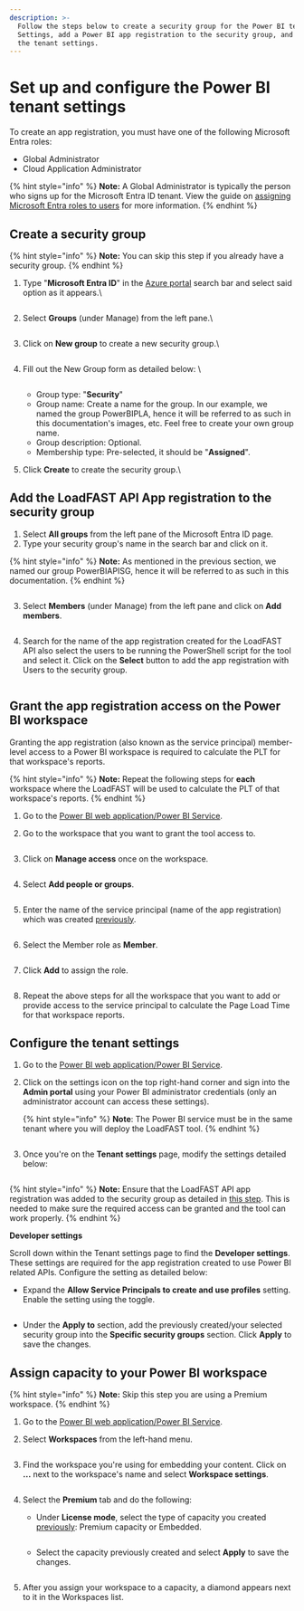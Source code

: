 ```yaml
---
description: >-
  Follow the steps below to create a security group for the Power BI tenant
  Settings, add a Power BI app registration to the security group, and update
  the tenant settings.
---
```


# Set up and configure the Power BI tenant settings

To create an app registration, you must have one of the following Microsoft Entra roles:

* Global Administrator
* Cloud Application Administrator

{% hint style="info" %}
**Note:** A Global Administrator is typically the person who signs up for the Microsoft Entra ID tenant. View the guide on [assigning Microsoft Entra roles to users](https://learn.microsoft.com/en-us/azure/active-directory/roles/manage-roles-portal) for more information.
{% endhint %}

## Create a security group

{% hint style="info" %}
**Note:** You can skip this step if you already have a security group.
{% endhint %}

1.  Type "**Microsoft Entra ID**" in the [Azure portal](https://portal.azure.com) search bar and select said option as it appears.\


    <figure><img src="../../../.gitbook/assets/16.2.png" alt=""><figcaption></figcaption></figure>
2.  Select **Groups** (under Manage) from the left pane.\


    <figure><img src="../../../.gitbook/assets/16.5.png" alt=""><figcaption></figcaption></figure>
3.  Click on **New group** to create a new security group.\


    <figure><img src="../../../.gitbook/assets/16.6.png" alt=""><figcaption></figcaption></figure>
4.  Fill out the New Group form as detailed below: \


    <figure><img src="../../../.gitbook/assets/6.3.png" alt=""><figcaption></figcaption></figure>

    * Group type: "**Security**"
    * Group name: Create a name for the group. In our example, we named the group PowerBIPLA, hence it will be referred to as such in this documentation's images, etc. Feel free to create your own group name.
    * Group description: Optional.
    * Membership type: Pre-selected, it should be "**Assigned**".
5. Click **Create** to create the security group.\


## Add the LoadFAST API App registration to the security group

1. Select **All groups** from the left pane of the Microsoft Entra ID page.
2. Type your security group's name in the search bar and click on it.&#x20;

{% hint style="info" %}
**Note:** As mentioned in the previous section, we named our group PowerBIAPISG, hence it will be referred to as such in this documentation.
{% endhint %}

<figure><img src="../../../.gitbook/assets/16.7.png" alt=""><figcaption></figcaption></figure>

3.  Select **Members** (under Manage) from the left pane and click on **Add members**.

    <figure><img src="../../../.gitbook/assets/6.5.png" alt=""><figcaption></figcaption></figure>
4.  Search for the name of the app registration created for the LoadFAST API also select the users to be running the PowerShell script for the tool and select it. Click on the **Select** button to add the app registration with Users to the security group.

    <figure><img src="../../../.gitbook/assets/6.6 (2).png" alt=""><figcaption></figcaption></figure>

## Grant the app registration access on the Power BI workspace&#x20;

Granting the app registration (also known as the service principal) member-level access to a Power BI workspace is required to calculate the PLT for that workspace's reports.

{% hint style="info" %}
**Note:** Repeat the following steps for **each** workspace where the LoadFAST will be used to calculate the PLT of that workspace's reports.
{% endhint %}

1. Go to the [Power BI web application/Power BI Service](https://app.powerbi.com/).
2.  Go to the workspace that you want to grant the tool access to.&#x20;

    <figure><img src="../../../.gitbook/assets/9.5.png" alt=""><figcaption></figcaption></figure>
3.  Click on **Manage access** once on the workspace.&#x20;

    <figure><img src="../../../.gitbook/assets/9.1.png" alt=""><figcaption></figcaption></figure>
4.  Select **Add people or groups**.&#x20;

    <figure><img src="../../../.gitbook/assets/9.6.png" alt=""><figcaption></figcaption></figure>
5.  Enter the name of the service principal (name of the app registration) which was created [previously](https://maqsoftware.gitbook.io/pbi-load-analyzer-technical-documentation/setting-up/pre-deployment/create-an-app-registration-for-the-loadfast-api#create-an-app-registration).

    <figure><img src="../../../.gitbook/assets/9.2.png" alt=""><figcaption></figcaption></figure>
6.  Select the Member role as **Member**.&#x20;

    <figure><img src="../../../.gitbook/assets/9.3.png" alt=""><figcaption></figcaption></figure>
7.  Click **Add** to assign the role.

    <figure><img src="../../../.gitbook/assets/9.4.png" alt=""><figcaption></figcaption></figure>
8. Repeat the above steps for all the workspace that you want to add or provide access to the service principal to calculate the Page Load Time for that workspace reports.

## Configure the tenant settings

1. Go to the [Power BI web application/Power BI Service](https://app.powerbi.com/).
2.  Click on the settings icon on the top right-hand corner and sign into the **Admin portal** using your Power BI administrator credentials (only an administrator account can access these settings).&#x20;



    {% hint style="info" %}
    **Note**: The Power BI service must be in the same tenant where you will deploy the LoadFAST tool.
    {% endhint %}

<figure><img src="../../../.gitbook/assets/10.1 (1).png" alt=""><figcaption></figcaption></figure>

3. Once you're on the **Tenant settings** page, modify the settings detailed below:

<figure><img src="../../../.gitbook/assets/10.2 (1).png" alt=""><figcaption></figcaption></figure>

{% hint style="info" %}
**Note:** Ensure that the LoadFAST API app registration was added to the security group as detailed in [this step](https://maqsoftware.gitbook.io/pbi-load-analyzer-technical-documentation/setting-up/pre-deployment/set-up-and-configure-the-power-bi-tenant-settings#add-the-loadfast-api-app-registration-to-the-security-group). This is needed to make sure the required access can be granted and the tool can work properly.
{% endhint %}


**Developer settings**

Scroll down within the Tenant settings page to find the **Developer settings**. These settings are required for the app registration created to use Power BI related APIs. Configure the setting as detailed below:

*   Expand the **Allow Service Principals to create and use profiles** setting. Enable the setting using the toggle.&#x20;

    <figure><img src="../../../.gitbook/assets/Service principals can use Fabric APIs.png" alt=""><figcaption></figcaption></figure>
* Under the **Apply to** section, add the previously created/your selected security group into the **Specific security groups** section. Click **Apply** to save the changes.&#x20;



## **Assign capacity to your Power BI workspace**

{% hint style="info" %}
**Note:** Skip this step you are using a Premium workspace.
{% endhint %}

1. Go to the [Power BI web application/Power BI Service](https://app.powerbi.com/).
2.  Select **Workspaces** from the left-hand menu.&#x20;

    <figure><img src="../../../.gitbook/assets/9.5 (2).png" alt=""><figcaption></figcaption></figure>
3.  Find the workspace you're using for embedding your content. Click on **...** next to the workspace's name and select **Workspace settings**.&#x20;

    <figure><img src="../../../.gitbook/assets/11.2 (4).png" alt=""><figcaption></figcaption></figure>
4. Select the **Premium** tab and do the following:
   *   Under **License mode**, select the type of capacity you created [previously](https://maqsoftware.gitbook.io/pbi-load-analyzer-technical-documentation/setting-up/prerequisites/set-up-power-bi-and-azure#power-bi-capacity): Premium capacity or Embedded.&#x20;

       <figure><img src="../../../.gitbook/assets/11.3 (1).png" alt=""><figcaption></figcaption></figure>
   *   Select the capacity previously created and select **Apply** to save the changes.&#x20;

       <figure><img src="../../../.gitbook/assets/11.5.png" alt=""><figcaption></figcaption></figure>
5.  After you assign your workspace to a capacity, a diamond appears next to it in the Workspaces list.&#x20;

    <figure><img src="../../../.gitbook/assets/11.4 (2).png" alt=""><figcaption></figcaption></figure>


